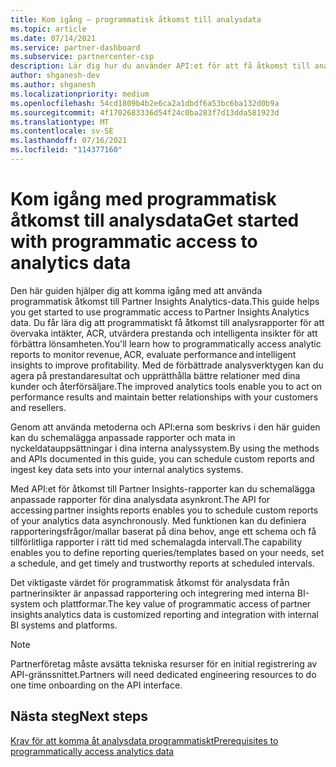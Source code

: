 ```yaml
---
title: Kom igång – programmatisk åtkomst till analysdata
ms.topic: article
ms.date: 07/14/2021
ms.service: partner-dashboard
ms.subservice: partnercenter-csp
description: Lär dig hur du använder API:et för att få åtkomst till analysdata från partnerinsikter.
author: shganesh-dev
ms.author: shganesh
ms.localizationpriority: medium
ms.openlocfilehash: 54cd1809b4b2e6ca2a1dbdf6a53bc6ba132d0b9a
ms.sourcegitcommit: 4f1702683336d54f24c0ba283f7d13dda581923d
ms.translationtype: MT
ms.contentlocale: sv-SE
ms.lasthandoff: 07/16/2021
ms.locfileid: "114377160"
---
```

# <a name="get-started-with-programmatic-access-to-analytics-data"></a><span data-ttu-id="e21cd-103">Kom igång med programmatisk åtkomst till analysdata</span><span class="sxs-lookup"><span data-stu-id="e21cd-103">Get started with programmatic access to analytics data</span></span>

<span data-ttu-id="e21cd-104">Den här guiden hjälper dig att komma igång med att använda programmatisk åtkomst till Partner Insights Analytics-data.</span><span class="sxs-lookup"><span data-stu-id="e21cd-104">This guide helps you get started to use programmatic access to Partner Insights Analytics data.</span></span> <span data-ttu-id="e21cd-105">Du får lära dig att programmatiskt få åtkomst till analysrapporter för att övervaka intäkter, ACR, utvärdera prestanda och intelligenta insikter för att förbättra lönsamheten.</span><span class="sxs-lookup"><span data-stu-id="e21cd-105">You'll learn how to programmatically access analytic reports to monitor revenue, ACR, evaluate performance and intelligent insights to improve profitability.</span></span> <span data-ttu-id="e21cd-106">Med de förbättrade analysverktygen kan du agera på prestandaresultat och upprätthålla bättre relationer med dina kunder och återförsäljare.</span><span class="sxs-lookup"><span data-stu-id="e21cd-106">The improved analytics tools enable you to act on performance results and maintain better relationships with your customers and resellers.</span></span>  

<span data-ttu-id="e21cd-107">Genom att använda metoderna och API:erna som beskrivs i den här guiden kan du schemalägga anpassade rapporter och mata in nyckeldatauppsättningar i dina interna analyssystem.</span><span class="sxs-lookup"><span data-stu-id="e21cd-107">By using the methods and APIs documented in this guide, you can schedule custom reports and ingest key data sets into your internal analytics systems.</span></span>

<span data-ttu-id="e21cd-108">Med API:et för åtkomst till Partner Insights-rapporter kan du schemalägga anpassade rapporter för dina analysdata asynkront.</span><span class="sxs-lookup"><span data-stu-id="e21cd-108">The API for accessing partner insights reports enables you to schedule custom reports of your analytics data asynchronously.</span></span> <span data-ttu-id="e21cd-109">Med funktionen kan du definiera rapporteringsfrågor/mallar baserat på dina behov, ange ett schema och få tillförlitliga rapporter i rätt tid med schemalagda intervall.</span><span class="sxs-lookup"><span data-stu-id="e21cd-109">The capability enables you to define reporting queries/templates based on your needs, set a schedule, and get timely and trustworthy reports at scheduled intervals.</span></span>

<span data-ttu-id="e21cd-110">Det viktigaste värdet för programmatisk åtkomst för analysdata från partnerinsikter är anpassad rapportering och integrering med interna BI-system och plattformar.</span><span class="sxs-lookup"><span data-stu-id="e21cd-110">The key value of programmatic access of partner insights analytics data is customized reporting and integration with internal BI systems and platforms.</span></span>

> [!NOTE]
> <span data-ttu-id="e21cd-111">Partnerföretag måste avsätta tekniska resurser för en initial registrering av API-gränssnittet.</span><span class="sxs-lookup"><span data-stu-id="e21cd-111">Partners will need dedicated engineering resources to do one time onboarding on the API interface.</span></span>

## <a name="next-steps"></a><span data-ttu-id="e21cd-112">Nästa steg</span><span class="sxs-lookup"><span data-stu-id="e21cd-112">Next steps</span></span>

[<span data-ttu-id="e21cd-113">Krav för att komma åt analysdata programmatiskt</span><span class="sxs-lookup"><span data-stu-id="e21cd-113">Prerequisites to programmatically access analytics data</span></span>](insights-programmatic-prerequisites.md)